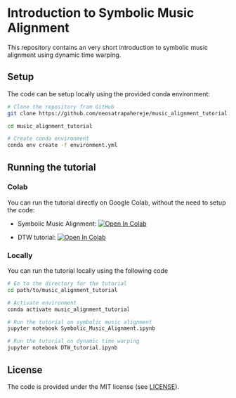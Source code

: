 # Introduction to Symbolic Music Alignment

This repository contains an very short introduction to symbolic music alignment using dynamic time warping.

## Setup

The code can be setup locally using the provided conda environment:

```bash
# Clone the repository from GitHub
git clone https://github.com/neosatrapahereje/music_alignment_tutorial.git

cd music_alignment_tutorial

# Create conda environment
conda env create -f environment.yml
```

## Running the tutorial

### Colab

You can run the tutorial directly on Google Colab, without the need to setup the code:

* Symbolic Music Alignment: [![Open In Colab](https://colab.research.google.com/assets/colab-badge.svg)](https://colab.research.google.com/github/neosatrapahereje/music_alignment_tutorial/blob/main/Symbolic_Music_Alignment.ipynb)

* DTW tutorial: [![Open In Colab](https://colab.research.google.com/assets/colab-badge.svg)](https://colab.research.google.com/github/neosatrapahereje/music_alignment_tutorial/blob/main/DTW_tutorial.ipynb)




### Locally
You can run the tutorial locally using the following code

```bash
# Go to the directory for the tutorial
cd path/to/music_alignment_tutorial

# Activate environment
conda activate music_alignment_tutorial

# Run the tutorial on symbolic music alignment
jupyter notebook Symbolic_Music_Alignment.ipynb

# Run the tutorial on dynamic time warping
jupyter notebook DTW_tutorial.ipynb
```

## License

The code is provided under the MIT license (see [LICENSE](https://github.com/neosatrapahereje/music_alignment_tutorial/blob/main/LICENSE)).


